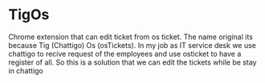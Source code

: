 # TigOs
Chrome extension that can edit ticket from os ticket. The name original its because Tig (Chattigo) Os (osTickets). In my job as IT service desk we use chattigo to recive request of the employees and use osticket to have a register of all. So this is a solution that we can edit the tickets while be stay in chattigo
